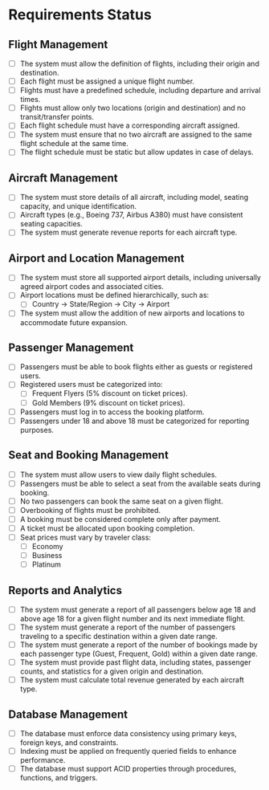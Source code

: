 # Requirements Status

## Flight Management

- [ ] The system must allow the definition of flights, including their origin and destination.
- [ ] Each flight must be assigned a unique flight number.
- [ ] Flights must have a predefined schedule, including departure and arrival times.
- [ ] Flights must allow only two locations (origin and destination) and no transit/transfer points.
- [ ] Each flight schedule must have a corresponding aircraft assigned.
- [ ] The system must ensure that no two aircraft are assigned to the same flight schedule at the same time.
- [ ] The flight schedule must be static but allow updates in case of delays.

## Aircraft Management

- [ ] The system must store details of all aircraft, including model, seating capacity, and unique identification.
- [ ] Aircraft types (e.g., Boeing 737, Airbus A380) must have consistent seating capacities.
- [ ] The system must generate revenue reports for each aircraft type.

## Airport and Location Management

- [ ] The system must store all supported airport details, including universally agreed airport codes and associated cities.
- [ ] Airport locations must be defined hierarchically, such as:
  - [ ] Country → State/Region → City → Airport
- [ ] The system must allow the addition of new airports and locations to accommodate future expansion.

## Passenger Management

- [ ] Passengers must be able to book flights either as guests or registered users.
- [ ] Registered users must be categorized into:
  - [ ] Frequent Flyers (5% discount on ticket prices).
  - [ ] Gold Members (9% discount on ticket prices).
- [ ] Passengers must log in to access the booking platform.
- [ ] Passengers under 18 and above 18 must be categorized for reporting purposes.

## Seat and Booking Management

- [ ] The system must allow users to view daily flight schedules.
- [ ] Passengers must be able to select a seat from the available seats during booking.
- [ ] No two passengers can book the same seat on a given flight.
- [ ] Overbooking of flights must be prohibited.
- [ ] A booking must be considered complete only after payment.
- [ ] A ticket must be allocated upon booking completion.
- [ ] Seat prices must vary by traveler class:
  - [ ] Economy
  - [ ] Business
  - [ ] Platinum

## Reports and Analytics

- [ ] The system must generate a report of all passengers below age 18 and above age 18 for a given flight number and its next immediate flight.
- [ ] The system must generate a report of the number of passengers traveling to a specific destination within a given date range.
- [ ] The system must generate a report of the number of bookings made by each passenger type (Guest, Frequent, Gold) within a given date range.
- [ ] The system must provide past flight data, including states, passenger counts, and statistics for a given origin and destination.
- [ ] The system must calculate total revenue generated by each aircraft type.

## Database Management

- [ ] The database must enforce data consistency using primary keys, foreign keys, and constraints.
- [ ] Indexing must be applied on frequently queried fields to enhance performance.
- [ ] The database must support ACID properties through procedures, functions, and triggers.
